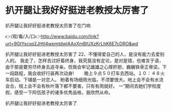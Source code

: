 # 扒开腿让我好好挺进老教授太厉害了
扒开腿让我好好挺进老教授太厉害了在门响

👉/观/看/入/口👉http://www.baidu.com/link?url=9GtYscxq2JHtl4wpmtdwIAAxXmBlUXzKrLhK6E7cDRO&wd

扒开腿让我好好挺进老教授太厉害了	22、不懂得爱自己的人，是没有能力去爱别人的。
我走了，怎样去过好着终身，我究竟没有定论，是对是错，也难言于语，由于那是要穷尽终身去追寻亲。但我会牢记雄雄之心撑肝胆，巍巍铁骨正脊梁。下一段路程，我会收好行装再次动身!
　　晚上９点５０打车去西站。１０：４８火车启动。下铺是一对恋人。
盼着有场细雨光临，不须要很大。地上会不会有水流会合，枝上会不会有秋叶落下都不要害。只有有雨就好。
一”期间去她们学校度假，感受一下阿佤孩子的诸多优秀品格，我欣然从命。

扒开腿让我好好挺进老教授太厉害了
